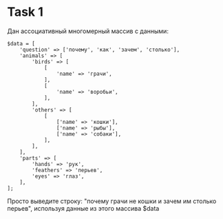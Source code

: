# Task 1

Дан ассоциативный многомерный массив с данными:
```
$data = [
    'question' => ['почему', 'как', 'зачем', 'столько'],
    'animals' => [
        'birds' => [
            [
                'name' => 'грачи',
            ],
            [
                'name' => 'воробьи',
            ],
        ],
        'others' => [
            [
                ['name' => 'кошки'],
                ['name' => 'рыбы'],
                ['name' => 'собаки'],
            ],
        ],
    ],
    'parts' => [
        'hands' => 'рук',
        'feathers' => 'перьев',
        'eyes' => 'глаз',
    ],
];

```

Просто выведите строку: "почему грачи не кошки и зачем им столько перьев", используя данные из этого массива $data